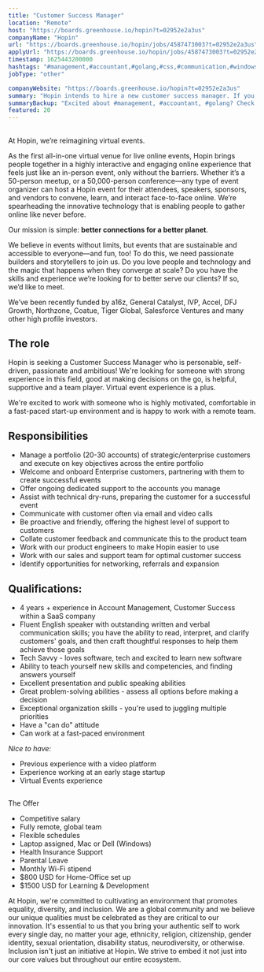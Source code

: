 ```yaml
---
title: "Customer Success Manager"
location: "Remote"
host: "https://boards.greenhouse.io/hopin?t=02952e2a3us"
companyName: "Hopin"
url: "https://boards.greenhouse.io/hopin/jobs/4587473003?t=02952e2a3us"
applyUrl: "https://boards.greenhouse.io/hopin/jobs/4587473003?t=02952e2a3us#app"
timestamp: 1625443200000
hashtags: "#management,#accountant,#golang,#css,#communication,#windows,#innovation,#sales,#office,#optimization"
jobType: "other"

companyWebsite: "https://boards.greenhouse.io/hopin?t=02952e2a3us"
summary: "Hopin intends to hire a new customer success manager. If you have 4 years + experience in Account Management, Customer Success within a SaaS company, consider applying."
summaryBackup: "Excited about #management, #accountant, #golang? Check out this job post!"
featured: 20
---
```


## 

At Hopin, we’re reimagining virtual events.

As the first all-in-one virtual venue for live online events, Hopin brings people together in a highly interactive and engaging online experience that feels just like an in-person event, only without the barriers. Whether it’s a 50-person meetup, or a 50,000-person conference—any type of event organizer can host a Hopin event for their attendees, speakers, sponsors, and vendors to convene, learn, and interact face-to-face online. We’re spearheading the innovative technology that is enabling people to gather online like never before.

Our mission is simple: **better connections for a better planet**. 

We believe in events without limits, but events that are sustainable and accessible to everyone—and fun, too! To do this, we need passionate builders and storytellers to join us. Do you love people and technology and the magic that happens when they converge at scale? Do you have the skills and experience we’re looking for to better serve our clients? If so, we’d like to meet.

We’ve been recently funded by a16z, General Catalyst, IVP, Accel, DFJ Growth, Northzone, Coatue, Tiger Global, Salesforce Ventures and many other high profile investors.

## The role

Hopin is seeking a Customer Success Manager who is personable, self-driven, passionate and ambitious! We're looking for someone with strong experience in this field, good at making decisions on the go, is helpful, supportive and a team player. Virtual event experience is a plus. 

We're excited to work with someone who is highly motivated, comfortable in a fast-paced start-up environment and is happy to work with a remote team. 

## Responsibilities 

*   Manage a portfolio (20-30 accounts) of strategic/enterprise customers and execute on key objectives across the entire portfolio 
*   Welcome and onboard Enterprise customers, partnering with them to create successful events
*   Offer ongoing dedicated support to the accounts you manage 
*   Assist with technical dry-runs, preparing the customer for a successful event 
*   Communicate with customer often via email and video calls
*   Be proactive and friendly, offering the highest level of support to customers 
*   Collate customer feedback and communicate this to the product team
*   Work with our product engineers to make Hopin easier to use 
*   Work with our sales and support team for optimal customer success 
*   Identify opportunities for networking, referrals and expansion

## Qualifications:

*   4 years + experience in Account Management, Customer Success within a SaaS company
*   Fluent English speaker with outstanding written and verbal communication skills; you have the ability to read, interpret, and clarify customers' goals, and then craft thoughtful responses to help them achieve those goals
*   Tech Savvy - loves software, tech and excited to learn new software
*   Ability to teach yourself new skills and competencies, and finding answers yourself
*   Excellent presentation and public speaking abilities
*   Great problem-solving abilities - assess all options before making a decision
*   Exceptional organization skills - you're used to juggling multiple priorities
*   Have a "can do" attitude
*   Can work at a fast-paced environment

_Nice to have:_

*   Previous experience with a video platform
*   Experience working at an early stage startup 
*   Virtual Events experience 

## 

The Offer

*   Competitive salary
*   Fully remote, global team
*   Flexible schedules
*   Laptop assigned, Mac or Dell (Windows)
*   Health Insurance Support
*   Parental Leave
*   Monthly Wi-Fi stipend
*   $800 USD for Home-Office set up
*   $1500 USD for Learning & Development

At Hopin, we're committed to cultivating an environment that promotes equality, diversity, and inclusion. We are a global community and we believe our unique qualities must be celebrated as they are critical to our innovation. It's essential to us that you bring your authentic self to work every single day, no matter your age, ethnicity, religion, citizenship, gender identity, sexual orientation, disability status, neurodiversity, or otherwise. Inclusion isn't just an initiative at Hopin. We strive to embed it not just into our core values but throughout our entire ecosystem.
